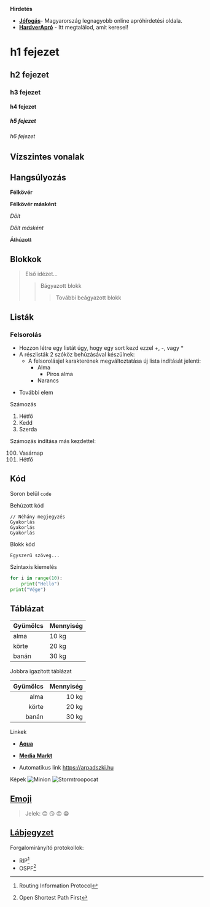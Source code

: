 **Hirdetés**

- __[Jófogás](https://jofogas.hu/)__- Magyarország legnagyobb online apróhirdetési oldala.
- __[HardverApró](https://harverapro.hu/)__ - Itt megtalálod, amit keresel!


# h1 fejezet
## h2 fejezet
### h3 fejezet
#### h4 fejezet
##### h5 fejezet
###### h6 fejezet


Vízszintes vonalak
------------

## Hangsúlyozás

__Félkövér__

**Félkövér másként**

*Dőlt*

_Dőlt másként_

~~Áthúzott~~


## Blokkok


>Első idézet...
>>Bágyazott blokk
>>>További beágyazott blokk


## Listák

### Felsorolás

+  Hozzon létre egy listát úgy, hogy egy sort kezd ezzel +, -, vagy *
+ A részlisták 2 szóköz behúzásával készülnek:
    * A felsorolásjel karakterének megváltoztatása új lista indítását jelenti:
       * Alma
         * Piros alma
       * Narancs
* További elem

Számozás

1. Hétfő
2. Kedd
3. Szerda



Számozás indítása más kezdettel:

100. Vasárnap
101. Hétfő


## Kód

Soron belül `code`

Behúzott kód

```
// Néhány megjegyzés
Gyakorlás
Gyakorlás
Gyakorlás
```

Blokk kód

```
Egyszerű szöveg...
```

Szintaxis kiemelés

``` py
for i in range(10):
    print("Hello")
print("Vége")
```

## Táblázat

|**Gyümölcs**|**Mennyiség**|
|------------|-------------|
|alma | 10 kg|
|körte|20 kg|
|banán| 30 kg|

Jobbra igazított táblázat

|**Gyümölcs**|**Mennyiség**|
|-----------:|------------:|
|alma| 10 kg|
|körte| 20 kg|
|banán| 30 kg|


Linkek

- __[Aqua](http://aqua.hu)__

- __[Media Markt](http://mediamarkt.hu/ "MédiaMarkt Magyarország")__ 

- Automatikus link https://arpadszki.hu


Képek
![Minion](https://octodex.github.com/images/minion.png)
![Stormtroopocat](https://octodex.github.com/images/stormtroopocat.jpg "The Stormtroopocat")

## [Emoji](https://github.com/markdown-it/markdown-it-emoji)


>Jelek: :blush: :smirk: :heart_eyes: :grin:

## [Lábjegyzet](https://github.com/markdown-it/markdown-it-footnote)
Forgalomirányító protokollok:  
* RIP[^1]
* OSPF[^2]

[^1]: Routing Information Protocol
[^2]: Open Shortest Path First

